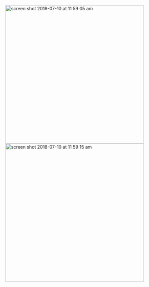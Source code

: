 <p float="left">

<img width="432" height=”600” alt="screen shot 2018-07-10 at 11 59 05 am" src="https://user-images.githubusercontent.com/41017424/42525428-be5c8388-8438-11e8-85bd-d5fa23149b75.png">
<img width="432" height=”600” alt="screen shot 2018-07-10 at 11 59 15 am" src="https://user-images.githubusercontent.com/41017424/42525431-bfa458b0-8438-11e8-84d4-079b991a5a47.png">




</p>
